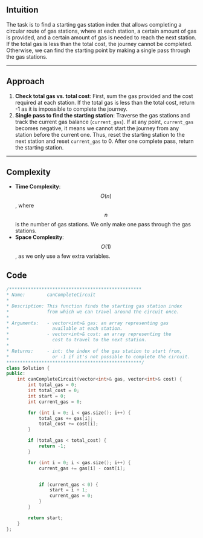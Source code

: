 ## Intuition
The task is to find a starting gas station index that allows completing a circular route of gas stations, where at each station, a certain amount of gas is provided, and a certain amount of gas is needed to reach the next station. If the total gas is less than the total cost, the journey cannot be completed. Otherwise, we can find the starting point by making a single pass through the gas stations.

---

## Approach
1. **Check total gas vs. total cost**: First, sum the gas provided and the cost required at each station. If the total gas is less than the total cost, return -1 as it is impossible to complete the journey.
2. **Single pass to find the starting station**: Traverse the gas stations and track the current gas balance (`current_gas`). If at any point, `current_gas` becomes negative, it means we cannot start the journey from any station before the current one. Thus, reset the starting station to the next station and reset `current_gas` to 0. After one complete pass, return the starting station.
---
## Complexity
- **Time Complexity**: $$O(n)$$, where $$n$$ is the number of gas stations. We only make one pass through the gas stations.
- **Space Complexity**: $$O(1)$$, as we only use a few extra variables.

## Code
```cpp
/*************************************************
* Name:        canCompleteCircuit
* 
* Description: This function finds the starting gas station index
*              from which we can travel around the circuit once.
* 
* Arguments:   - vector<int>& gas: an array representing gas 
*                available at each station.
*              - vector<int>& cost: an array representing the 
*                cost to travel to the next station.
* 
* Returns:     - int: the index of the gas station to start from,
*                or -1 if it's not possible to complete the circuit.
**************************************************/
class Solution {
public:
    int canCompleteCircuit(vector<int>& gas, vector<int>& cost) {
        int total_gas = 0;
        int total_cost = 0;
        int start = 0;
        int current_gas = 0;

        for (int i = 0; i < gas.size(); i++) {
            total_gas += gas[i];
            total_cost += cost[i];
        }

        if (total_gas < total_cost) {
            return -1;
        }

        for (int i = 0; i < gas.size(); i++) {
            current_gas += gas[i] - cost[i];


            if (current_gas < 0) {
                start = i + 1;
                current_gas = 0;
            }
        }

        return start;
    }
};